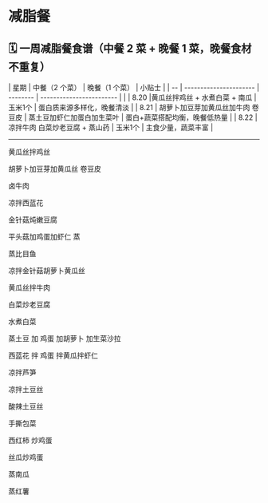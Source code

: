 

# 减脂餐

## 🗓 一周减脂餐食谱（中餐 2 菜 + 晚餐 1 菜，晚餐食材不重复）

| 星期 | 中餐（2 个菜）               | 晚餐（1 个菜） | 小贴士                      |
| -- | ---------------------- | -------- | ------------------------ |     |
| 8.20 |黄瓜丝拌鸡丝 + 水煮白菜 + 南瓜       | 玉米1个     | 蛋白质来源多样化，晚餐清淡            |
| 8.21 | 胡萝卜加豆芽加黄瓜丝加牛肉 卷豆皮       | 蒸土豆加虾仁加蛋白加生菜叶     | 蛋白+蔬菜搭配均衡，晚餐低热量          |
| 8.22 | 凉拌牛肉  白菜炒老豆腐 + 蒸山药     | 玉米1个      | 主食少量，蔬菜丰富                |


---




黄瓜丝拌鸡丝  


胡萝卜加豆芽加黄瓜丝 卷豆皮 


卤牛肉


凉拌西蓝花

金针菇炖嫩豆腐


平头菇加鸡蛋加虾仁 蒸


蒸比目鱼

凉拌金针菇胡萝卜黄瓜丝

黄瓜丝拌牛肉

白菜炒老豆腐

水煮白菜 

蒸土豆 加 鸡蛋 加胡萝卜 加生菜沙拉


西蓝花 拌 鸡蛋 拌黄瓜拌虾仁


凉拌芦笋

凉拌土豆丝 

酸辣土豆丝

手撕包菜

西红柿 炒鸡蛋 

丝瓜炒鸡蛋

蒸南瓜 

蒸红薯











